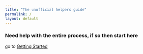 ```yaml
---
title: "The unofficial helpers guide"
permalink: /
layout: default
---
```


### Need help with the entire process, if so then start here

go to [Getting Started](getting_sidequest.md)






